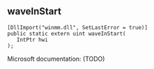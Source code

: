 ## waveInStart

```
[DllImport("winmm.dll", SetLastError = true)]
public static extern uint waveInStart(
   IntPtr hwi
);
```

Microsoft documentation: (TODO)
